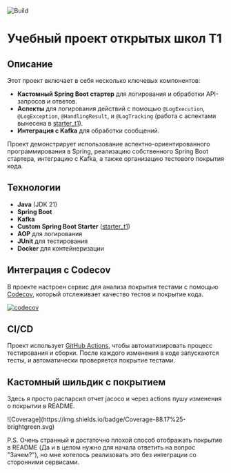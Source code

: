 ![Build](https://github.com/W4NTER/t1/actions/workflows/t1.yml/badge.svg)

# Учебный проект открытых школ T1

## Описание

Этот проект включает в себя несколько ключевых компонентов:

- **Кастомный Spring Boot стартер** для логирования и обработки API-запросов и ответов.
- **Аспекты** для логирования действий с помощью `@LogExecution`, `@LogException`, `@HandlingResult`, и `@LogTracking` (работа с аспектами вынесена в [starter_t1](https://github.com/W4NTER/starter_t1)).
- **Интеграция с Kafka** для обработки сообщений.

Проект демонстрирует использование аспектно-ориентированного программирования в Spring, реализацию собственного Spring Boot стартера, интеграцию с Kafka, а также организацию тестового покрытия кода.

## Технологии

- **Java** (JDK 21)
- **Spring Boot**
- **Kafka**
- **Custom Spring Boot Starter** ([starter_t1](https://github.com/W4NTER/starter_t1))
- **AOP** для логирования
- **JUnit** для тестирования
- **Docker** для контейнеризации


## Интеграция с Codecov

В проекте настроен сервис для анализа покрытия тестами с помощью [Codecov](https://codecov.io/), который отслеживает качество тестов и покрытие кода.

[![codecov](https://codecov.io/gh/W4NTER/t1/branch/main/graph/badge.svg)](https://codecov.io/gh/W4NTER/t1)

## CI/CD

Проект использует [GitHub Actions](https://github.com/W4NTER/t1/actions), чтобы автоматизировать процесс тестирования и сборки. После каждого изменения в коде запускаются тесты, и автоматически проверяется покрытие тестами.

## Кастомный шильдик с покрытием

Здесь я просто распарсил отчет jacoco и через actions пушу изменения о покрытии в README.

<!-- COVERAGE_BADGE --> ![Coverage](https://img.shields.io/badge/Coverage-88.17%25-brightgreen.svg)

P.S. Очень странный и достаточно плохой способ отображать покрытие в README (Да и в целом нужно для начала ответить на вопрос "Зачем?"), но мне хотелось реализовать это без интеграции со сторонними сервисами.
